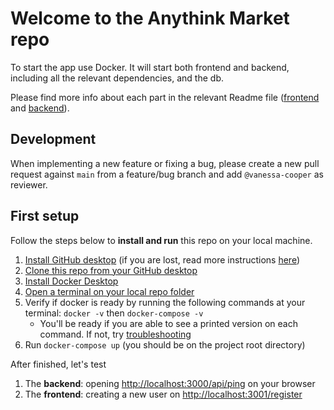 # Welcome to the Anythink Market repo

To start the app use Docker. It will start both frontend and backend, including all the relevant dependencies, and the db.

Please find more info about each part in the relevant Readme file ([frontend](frontend/readme.md) and [backend](backend/README.md)).

## Development

When implementing a new feature or fixing a bug, please create a new pull request against `main` from a feature/bug branch and add `@vanessa-cooper` as reviewer.

## First setup

Follow the steps below to **install and run** this repo on your local machine.

1. [Install GitHub desktop](https://desktop.github.com/) (if you are lost, read more instructions [here](https://docs.github.com/en/desktop/installing-and-configuring-github-desktop))
2. [Clone this repo from your GitHub desktop](https://docs.github.com/en/desktop/contributing-and-collaborating-using-github-desktop/adding-and-cloning-repositories/cloning-and-forking-repositories-from-github-desktop)
3. [Install Docker Desktop](https://docs.docker.com/get-docker/)
4. [Open a terminal on your local repo folder](https://www.groovypost.com/howto/open-command-window-terminal-window-specific-folder-windows-mac-linux/)
5. Verify if docker is ready by running the following commands at your terminal: `docker -v` then `docker-compose -v`  
    - You'll be ready if you are able to see a printed version on each command. If not, try [troubleshooting](https://docs.docker.com/desktop/troubleshoot/overview/)
6. Run `docker-compose up` (you should be on the project root directory)


After finished, let's test

1. The **backend**: opening <http://localhost:3000/api/ping> on your browser
2. The **frontend**: creating a new user on <http://localhost:3001/register>
